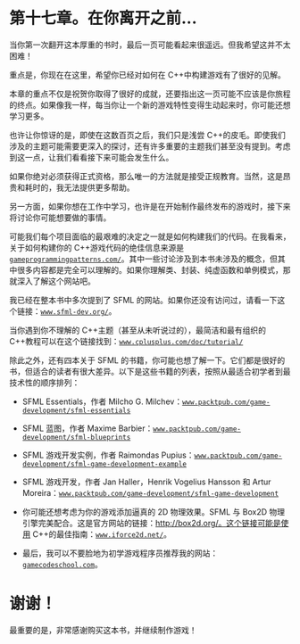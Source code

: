 # 第十七章。在你离开之前...

当你第一次翻开这本厚重的书时，最后一页可能看起来很遥远。但我希望这并不太困难！

重点是，你现在在这里，希望你已经对如何在 C++中构建游戏有了很好的见解。

本章的重点不仅是祝贺你取得了很好的成就，还要指出这一页可能不应该是你旅程的终点。如果像我一样，每当你让一个新的游戏特性变得生动起来时，你可能还想学习更多。

也许让你惊讶的是，即使在这数百页之后，我们只是浅尝 C++的皮毛。即使我们涉及的主题可能需要更深入的探讨，还有许多重要的主题我们甚至没有提到。考虑到这一点，让我们看看接下来可能会发生什么。

如果你绝对必须获得正式资格，那么唯一的方法就是接受正规教育。当然，这是昂贵和耗时的，我无法提供更多帮助。

另一方面，如果你想在工作中学习，也许是在开始制作最终发布的游戏时，接下来将讨论你可能想要做的事情。

可能我们每个项目面临的最艰难的决定之一就是如何构建我们的代码。在我看来，关于如何构建你的 C++游戏代码的绝佳信息来源是[`gameprogrammingpatterns.com/`](http://gameprogrammingpatterns.com/)。其中一些讨论涉及到本书未涉及的概念，但其中很多内容都是完全可以理解的。如果你理解类、封装、纯虚函数和单例模式，那就深入了解这个网站吧。

我已经在整本书中多次提到了 SFML 的网站。如果你还没有访问过，请看一下这个链接：[`www.sfml-dev.org/`](http://www.sfml-dev.org/)。

当你遇到你不理解的 C++主题（甚至从未听说过的），最简洁和最有组织的 C++教程可以在这个链接找到：[`www.cplusplus.com/doc/tutorial/`](http://www.cplusplus.com/doc/tutorial/)

除此之外，还有四本关于 SFML 的书籍，你可能也想了解一下。它们都是很好的书，但适合的读者有很大差异。以下是这些书籍的列表，按照从最适合初学者到最技术性的顺序排列：

+   SFML Essentials，作者 Milcho G. Milchev：[`www.packtpub.com/game-development/sfml-essentials`](https://www.packtpub.com/game-development/sfml-essentials)

+   SFML 蓝图，作者 Maxime Barbier：[`www.packtpub.com/game-development/sfml-blueprints`](https://www.packtpub.com/game-development/sfml-blueprints)

+   SFML 游戏开发实例，作者 Raimondas Pupius：[`www.packtpub.com/game-development/sfml-game-development-example`](https://www.packtpub.com/game-development/sfml-game-development-example)

+   SFML 游戏开发，作者 Jan Haller，Henrik Vogelius Hansson 和 Artur Moreira：[`www.packtpub.com/game-development/sfml-game-development`](https://www.packtpub.com/game-development/sfml-game-development)

+   你可能还想考虑为你的游戏添加逼真的 2D 物理效果。SFML 与 Box2D 物理引擎完美配合。这是官方网站的链接：http://box2d.org/。这个链接可能是使用 C++的最佳指南：[`www.iforce2d.net/`](http://www.iforce2d.net/)。

+   最后，我可以不要脸地为初学游戏程序员推荐我的网站：[`gamecodeschool.com`](http://gamecodeschool.com)。

# 谢谢！

最重要的是，非常感谢购买这本书，并继续制作游戏！
